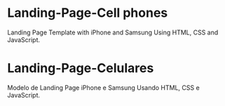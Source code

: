 # Landing-Page-Cell phones
Landing Page Template with iPhone and Samsung
Using HTML, CSS and JavaScript.

# Landing-Page-Celulares
Modelo de Landing Page iPhone e Samsung
Usando HTML, CSS e JavaScript.
